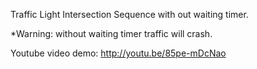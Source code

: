 Traffic Light Intersection Sequence with out waiting timer.

*Warning: without waiting timer traffic will crash.

Youtube video demo: http://youtu.be/85pe-mDcNao
